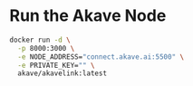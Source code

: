 # Run the Akave Node 
```bash
docker run -d \
  -p 8000:3000 \
  -e NODE_ADDRESS="connect.akave.ai:5500" \
  -e PRIVATE_KEY="" \
  akave/akavelink:latest
```